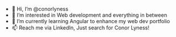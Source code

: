- 👋 Hi, I’m @conorlyness
- 👀 I’m interested in Web development and everything in between
- 🌱 I’m currently learning Angular to enhance my web dev portfolio
- 📫 Reach me via LinkedIn, Just search for Conor Lyness!

<!---
conorlyness/conorlyness is a ✨ special ✨ repository because its `README.md` (this file) appears on your GitHub profile.
You can click the Preview link to take a look at your changes.
--->
